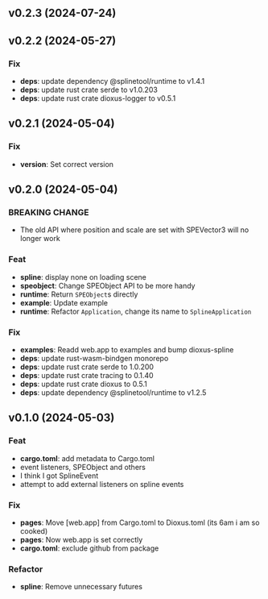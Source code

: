 ## v0.2.3 (2024-07-24)

## v0.2.2 (2024-05-27)

### Fix

- **deps**: update dependency @splinetool/runtime to v1.4.1
- **deps**: update rust crate serde to v1.0.203
- **deps**: update rust crate dioxus-logger to v0.5.1

## v0.2.1 (2024-05-04)

### Fix

- **version**: Set correct version

## v0.2.0 (2024-05-04)

### BREAKING CHANGE

- The old API where position and scale are set with SPEVector3 will no longer work

### Feat

- **spline**: display none on loading scene
- **speobject**: Change SPEObject API to be more handy
- **runtime**: Return `SPEObject`s directly
- **example**: Update example
- **runtime**: Refactor `Application`, change its name to `SplineApplication`

### Fix

- **examples**: Readd web.app to examples and bump dioxus-spline
- **deps**: update rust-wasm-bindgen monorepo
- **deps**: update rust crate serde to 1.0.200
- **deps**: update rust crate tracing to 0.1.40
- **deps**: update rust crate dioxus to 0.5.1
- **deps**: update dependency @splinetool/runtime to v1.2.5

## v0.1.0 (2024-05-03)

### Feat

- **cargo.toml**: add metadata to Cargo.toml
- event listeners, SPEObject and others
- I think I got SplineEvent
- attempt to add external listeners on spline events

### Fix

- **pages**: Move [web.app] from Cargo.toml to Dioxus.toml (its 6am i am so cooked)
- **pages**: Now web.app is set correctly
- **cargo.toml**: exclude github from package

### Refactor

- **spline**: Remove unnecessary futures
